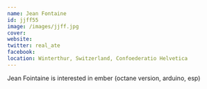 ```yaml
---
name: Jean Fontaine
id: jjff55
image: /images/jjff.jpg
cover:
website:
twitter: real_ate
facebook:
location: Winterthur, Switzerland, Confoederatio Helvetica 
---
```

Jean Fointaine is interested in ember (octane version, arduino, esp)
